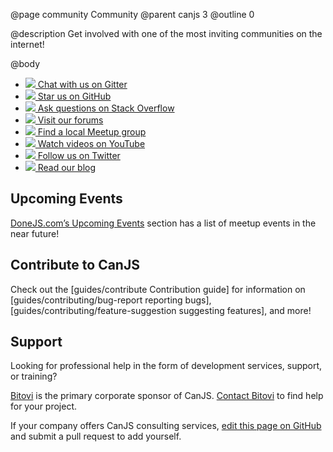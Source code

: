 @page community Community
@parent canjs 3
@outline 0

@description
Get involved with one of the most inviting communities on the internet!

@body

<ul class="icon-list">
  <li>
    <a href="https://gitter.im/canjs/canjs" target="_blank">
      <img src="../docs/images/community/icon-gittr-gray.svg">
      Chat with us on Gitter
    </a>
  </li>
  <li>
    <a href="https://github.com/canjs/canjs" target="_blank">
      <img src="../docs/images/community/icon-github-gray.svg">
      Star us on GitHub
    </a>
  </li>
  <li>
    <a href="http://stackoverflow.com/search?q=canjs" target="_blank">
      <img src="../docs/images/community/icon-stackoverflow-gray.svg">
      Ask questions on Stack Overflow
    </a>
  </li>
  <li>
    <a href="https://forums.donejs.com/c/canjs" target="_blank">
      <img src="../docs/images/community/icon-forums-gray.svg">
      Visit our forums
    </a>
  </li>
  <li>
    <a href="https://www.meetup.com/find/?keywords=canjs&radius=Infinity" target="_blank">
      <img src="../docs/images/community/icon-meetup-gray.svg">
      Find a local Meetup group
    </a>
  </li>
  <li>
    <a href="https://www.youtube.com/channel/UCM_xC8UOHt2ay5wz-3gotmg" target="_blank">
      <img src="../docs/images/community/icon-youtube-gray.svg">
      Watch videos on YouTube
    </a>
  </li>
  <li>
    <a href="https://twitter.com/canjs" target="_blank">
      <img src="../docs/images/community/icon-twitter-gray.svg">
      Follow us on Twitter
    </a>
  </li>
  <li>
    <a href="https://www.bitovi.com/blog/topic/canjs" target="_blank">
      <img src="../docs/images/community/icon-rss-gray.svg">
      Read our blog
    </a>
  </li>
</ul>

## Upcoming Events

[DoneJS.com’s Upcoming Events](https://donejs.com/community.html#events) section has a list of meetup events in the near future!

## Contribute to CanJS

Check out the [guides/contribute Contribution guide] for information on [guides/contributing/bug-report reporting bugs], [guides/contributing/feature-suggestion suggesting features], and more!

## Support

Looking for professional help in the form of development services, support, or training?

[Bitovi](https://www.bitovi.com) is the primary corporate sponsor of CanJS. [Contact Bitovi](https://www.bitovi.com/contact) to find help for your project.

If your company offers CanJS consulting services, [edit this page on GitHub](https://github.com/canjs/canjs/edit/master/docs/can-canjs/community.md) and submit a pull request to add yourself.
